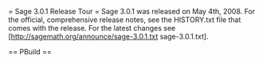 = Sage 3.0.1 Release Tour =
Sage 3.0.1 was released on May 4th, 2008. For the official, comprehensive release notes, see the HISTORY.txt file that comes with the release. For the latest changes see [http://sagemath.org/announce/sage-3.0.1.txt sage-3.0.1.txt].

== PBuild ==
